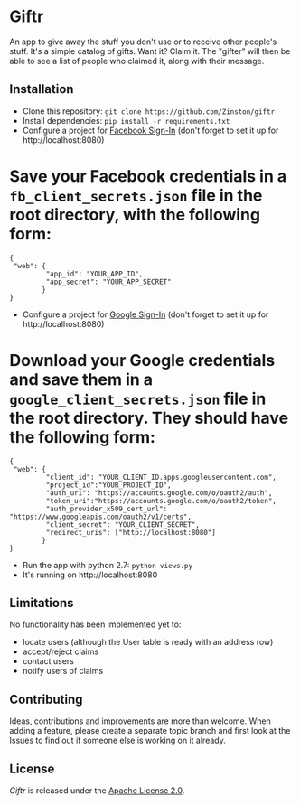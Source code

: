 # Giftr
An app to give away the stuff you don't use or to receive other people's stuff.
It's a simple catalog of gifts. Want it? Claim it. The "gifter" will then be able to see a list of people who claimed it, along with their message.

## Installation
* Clone this repository: `git clone https://github.com/Zinston/giftr`
* Install dependencies: `pip install -r requirements.txt`
* Configure a project for [Facebook Sign-In](https://developers.facebook.com/products/account-creation) (don't forget to set it up for http://localhost:8080)
# Save your Facebook credentials in a `fb_client_secrets.json` file in the root directory, with the following form:
    {
	 "web": {
			 "app_id": "YOUR_APP_ID",
			 "app_secret": "YOUR_APP_SECRET"
			}
	}
* Configure a project for [Google Sign-In](https://developers.google.com/identity/sign-in/web/sign-in) (don't forget to set it up for http://localhost:8080)
# Download your Google credentials and save them in a `google_client_secrets.json` file in the root directory. They should have the following form:
    {
     "web": {
     		 "client_id": "YOUR_CLIENT_ID.apps.googleusercontent.com",
     		 "project_id":"YOUR_PROJECT_ID",
     		 "auth_uri": "https://accounts.google.com/o/oauth2/auth",
     		 "token_uri":"https://accounts.google.com/o/oauth2/token",
     		 "auth_provider_x509_cert_url": "https://www.googleapis.com/oauth2/v1/certs",
     		 "client_secret": "YOUR_CLIENT_SECRET",
     		 "redirect_uris": ["http://localhost:8080"]
     		}
    }
* Run the app with python 2.7: `python views.py`
* It's running on http://localhost:8080

## Limitations
No functionality has been implemented yet to:

* locate users (although the User table is ready with an address row)
* accept/reject claims
* contact users
* notify users of claims

## Contributing
Ideas, contributions and improvements are more than welcome. When adding a feature, please create a separate topic branch and first look at the Issues to find out if someone else is working on it already.

## License
_Giftr_ is released under the [Apache License 2.0](/LICENSE).

